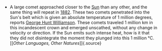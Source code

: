 ﻿- A large comet approached closer to the [Sun](Soleil.html) than any other, and the same thing will repeat in [1882](1882.html). These two comets penetrated into the Sun's belt which is given an absolute temperature of 1 million degrees, reports [George Hunt Williamson](WilliamsonGeorgeHunt.html). These comets traveled 1 million km in this incandescent crown and emerged unscathed, without any change in velocity or direction. If the Sun emits such intense heat, how is it that they did not disintegrate the moment they plunged into this 1 million °C. [\[*Other Languages, Other Natures*\]]{.source}
